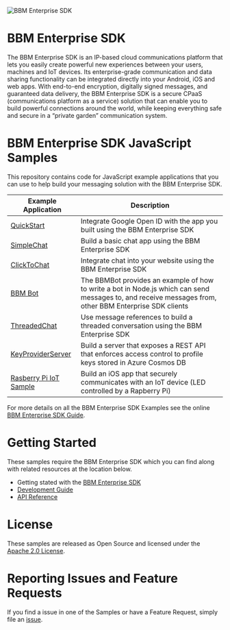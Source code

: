![BBM Enterprise SDK](https://developer.blackberry.com/files/bbm-enterprise/documents/guide/resources/images/bnr-bbm-enterprise-sdk-title.png)

# BBM Enterprise SDK
The BBM Enterprise SDK is an IP-based cloud communications platform that lets 
you easily create powerful new experiences between your users, machines and IoT 
devices. Its enterprise-grade communication and data sharing functionality can 
be integrated directly into your Android, iOS and web apps. 
With end-to-end encryption, digitally signed messages, and guaranteed data 
delivery, the BBM Enterprise SDK is a secure CPaaS (communications platform as a 
service) solution that can enable you to build powerful connections 
around the world, while keeping everything safe and secure in a 
“private garden” communication system.

# BBM Enterprise SDK JavaScript Samples

This repository contains code for JavaScript example applications that you can use to help build your messaging solution with the BBM Enterprise SDK.


| Example Application                      | Description                              |
| ---------------------------------------- | ---------------------------------------- |
|[QuickStart](QuickStart/README.md)|Integrate Google Open ID with the app you built using the BBM Enterprise SDK |
|[SimpleChat](SimpleChat/README.md)|Build a basic chat app using the BBM Enterprise SDK|
|[ClickToChat](ClickToChat/README.md)|Integrate chat into your website using the BBM Enterprise SDK|
|[BBM Bot](Node/README.md) | The BBMBot provides an example of how to write a bot in Node.js which can send messages to, and receive messages from, other BBM Enterprise SDK clients|
|[ThreadedChat](ThreadedChat/README.md) | Use message references to build a threaded conversation using the BBM Enterprise SDK|
|[KeyProviderServer](KeyProviderServer/README.md) | Build a server that exposes a REST API that enforces access control to profile keys stored in Azure Cosmos DB|
|[Rasberry Pi IoT Sample](RaspberryPi_IoTSample/README.md) | Build an iOS app that securely communicates with an IoT device (LED controlled by a Rapberry Pi)|

For more details on all the BBM Enterprise SDK Examples see the online [BBM
Enterprise SDK Guide](https://developer.blackberry.com/files/bbm-enterprise/documents/guide/html/examples.html).

# Getting Started

These samples require the BBM Enterprise SDK which you can find along with related resources at the location below.
    
* Getting stated with the [BBM Enterprise SDK](https://developers.blackberry.com/us/en/products/blackberry-bbm-enterprise-sdk.html)
* [Development Guide](https://developer.blackberry.com/files/bbm-enterprise/documents/guide/html/index.html)
* [API Reference](https://developer.blackberry.com/files/bbm-enterprise/documents/guide/reference/javascript/index.html)

# License

These samples are released as Open Source and licensed under the [Apache 2.0 License](http://www.apache.org/licenses/LICENSE-2.0.html).

# Reporting Issues and Feature Requests

If you find a issue in one of the Samples or have a Feature Request, simply file an [issue](https://github.com/blackberry/bbme-sdk-javascript-samples/issues).

